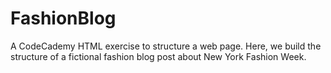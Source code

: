 # FashionBlog

A CodeCademy HTML exercise to structure a web page. Here, we build the structure of a fictional fashion blog post about New York Fashion Week.

